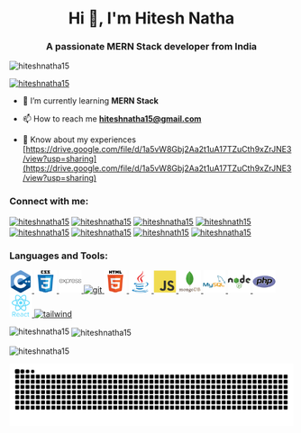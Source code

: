 <h1 align="center">Hi 👋, I'm Hitesh Natha</h1>
<h3 align="center">A passionate MERN Stack developer from India</h3>

<p align="left"> <img src="https://komarev.com/ghpvc/?username=hiteshnatha15&label=Profile%20views&color=0e75b6&style=flat" alt="hiteshnatha15" /> </p>

<p align="left"> <a href="https://twitter.com/hiteshnatha15" target="blank"><img src="https://img.shields.io/twitter/follow/hiteshnatha15?logo=twitter&style=for-the-badge" alt="hiteshnatha15" /></a> </p>

- 🌱 I’m currently learning **MERN Stack**

- 📫 How to reach me **hiteshnatha15@gmail.com**

- 📄 Know about my experiences [https://drive.google.com/file/d/1a5vW8Gbj2Aa2t1uA17TZuCth9xZrJNE3/view?usp=sharing](https://drive.google.com/file/d/1a5vW8Gbj2Aa2t1uA17TZuCth9xZrJNE3/view?usp=sharing)

<h3 align="left">Connect with me:</h3>
<p align="left">
<a href="https://twitter.com/hiteshnatha15" target="blank"><img align="center" src="https://raw.githubusercontent.com/rahuldkjain/github-profile-readme-generator/master/src/images/icons/Social/twitter.svg" alt="hiteshnatha15" height="30" width="40" /></a>
<a href="https://linkedin.com/in/hiteshnatha15" target="blank"><img align="center" src="https://raw.githubusercontent.com/rahuldkjain/github-profile-readme-generator/master/src/images/icons/Social/linked-in-alt.svg" alt="hiteshnatha15" height="30" width="40" /></a>
<a href="https://kaggle.com/hiteshnatha15" target="blank"><img align="center" src="https://raw.githubusercontent.com/rahuldkjain/github-profile-readme-generator/master/src/images/icons/Social/kaggle.svg" alt="hiteshnatha15" height="30" width="40" /></a>
<a href="https://fb.com/hiteshnath15" target="blank"><img align="center" src="https://raw.githubusercontent.com/rahuldkjain/github-profile-readme-generator/master/src/images/icons/Social/facebook.svg" alt="hiteshnath15" height="30" width="40" /></a>
<a href="https://instagram.com/hiteshnatha15" target="blank"><img align="center" src="https://raw.githubusercontent.com/rahuldkjain/github-profile-readme-generator/master/src/images/icons/Social/instagram.svg" alt="hiteshnatha15" height="30" width="40" /></a>
<a href="https://www.hackerrank.com/hiteshnatha15" target="blank"><img align="center" src="https://raw.githubusercontent.com/rahuldkjain/github-profile-readme-generator/master/src/images/icons/Social/hackerrank.svg" alt="hiteshnatha15" height="30" width="40" /></a>
<a href="https://www.leetcode.com/hiteshnath15" target="blank"><img align="center" src="https://raw.githubusercontent.com/rahuldkjain/github-profile-readme-generator/master/src/images/icons/Social/leet-code.svg" alt="hiteshnath15" height="30" width="40" /></a>
<a href="https://auth.geeksforgeeks.org/user/hiteshnatha15" target="blank"><img align="center" src="https://raw.githubusercontent.com/rahuldkjain/github-profile-readme-generator/master/src/images/icons/Social/geeks-for-geeks.svg" alt="hiteshnatha15" height="30" width="40" /></a>
</p>

<h3 align="left">Languages and Tools:</h3>
<p align="left"> <a href="https://www.w3schools.com/cpp/" target="_blank" rel="noreferrer"> <img src="https://raw.githubusercontent.com/devicons/devicon/master/icons/cplusplus/cplusplus-original.svg" alt="cplusplus" width="40" height="40"/> </a> <a href="https://www.w3schools.com/css/" target="_blank" rel="noreferrer"> <img src="https://raw.githubusercontent.com/devicons/devicon/master/icons/css3/css3-original-wordmark.svg" alt="css3" width="40" height="40"/> </a> <a href="https://expressjs.com" target="_blank" rel="noreferrer"> <img src="https://raw.githubusercontent.com/devicons/devicon/master/icons/express/express-original-wordmark.svg" alt="express" width="40" height="40"/> </a> <a href="https://git-scm.com/" target="_blank" rel="noreferrer"> <img src="https://www.vectorlogo.zone/logos/git-scm/git-scm-icon.svg" alt="git" width="40" height="40"/> </a> <a href="https://www.w3.org/html/" target="_blank" rel="noreferrer"> <img src="https://raw.githubusercontent.com/devicons/devicon/master/icons/html5/html5-original-wordmark.svg" alt="html5" width="40" height="40"/> </a> <a href="https://www.java.com" target="_blank" rel="noreferrer"> <img src="https://raw.githubusercontent.com/devicons/devicon/master/icons/java/java-original.svg" alt="java" width="40" height="40"/> </a> <a href="https://developer.mozilla.org/en-US/docs/Web/JavaScript" target="_blank" rel="noreferrer"> <img src="https://raw.githubusercontent.com/devicons/devicon/master/icons/javascript/javascript-original.svg" alt="javascript" width="40" height="40"/> </a> <a href="https://www.mongodb.com/" target="_blank" rel="noreferrer"> <img src="https://raw.githubusercontent.com/devicons/devicon/master/icons/mongodb/mongodb-original-wordmark.svg" alt="mongodb" width="40" height="40"/> </a> <a href="https://www.mysql.com/" target="_blank" rel="noreferrer"> <img src="https://raw.githubusercontent.com/devicons/devicon/master/icons/mysql/mysql-original-wordmark.svg" alt="mysql" width="40" height="40"/> </a> <a href="https://nodejs.org" target="_blank" rel="noreferrer"> <img src="https://raw.githubusercontent.com/devicons/devicon/master/icons/nodejs/nodejs-original-wordmark.svg" alt="nodejs" width="40" height="40"/> </a> <a href="https://www.php.net" target="_blank" rel="noreferrer"> <img src="https://raw.githubusercontent.com/devicons/devicon/master/icons/php/php-original.svg" alt="php" width="40" height="40"/> </a> <a href="https://reactjs.org/" target="_blank" rel="noreferrer"> <img src="https://raw.githubusercontent.com/devicons/devicon/master/icons/react/react-original-wordmark.svg" alt="react" width="40" height="40"/> </a> <a href="https://tailwindcss.com/" target="_blank" rel="noreferrer"> <img src="https://www.vectorlogo.zone/logos/tailwindcss/tailwindcss-icon.svg" alt="tailwind" width="40" height="40"/> </a> </p>

<p><img align="left" src="https://github-readme-stats.vercel.app/api/top-langs?username=hiteshnatha15&show_icons=true&locale=en&layout=compact" alt="hiteshnatha15" /></p>

<p>&nbsp;<img align="center" src="https://github-readme-stats.vercel.app/api?username=hiteshnatha15&show_icons=true&locale=en" alt="hiteshnatha15" /></p>

<p><img align="center" src="https://github-readme-streak-stats.herokuapp.com/?user=hiteshnatha15&" alt="hiteshnatha15" /></p>

<img src="https://raw.githubusercontent.com/Jitendrasharma7375/Jitendrasharma7375/output/snake.svg" alt="Snake animation" />

